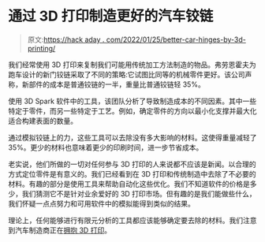 # 通过 3D 打印制造更好的汽车铰链

> 原文:[https://hack aday . com/2022/01/25/better-car-hinges-by-3d-printing/](https://hackaday.com/2022/01/25/better-car-hinges-by-3d-printing/)

我们经常使用 3D 打印来复制我们可能用传统加工方法制造的物品。弗劳恩霍夫为跑车设计的新门铰链采取了不同的策略:它试图比同等的机械零件更好。该公司声称，新部件的成本是普通铰链的一半，重量比普通铰链轻 35%。

使用 3D Spark 软件中的工具，该团队分析了导致制造成本的不同因素。其中一些特定于零件，而另一些特定于工艺。例如，确定零件的方向以最小化支撑并最大化适合构建表面的数量。

通过模拟铰链上的力，这些工具可以去除没有多大影响的材料。这使得重量减轻了 35%。更少的材料也意味着更少的印刷时间，进一步节省成本。

老实说，他们所做的一切对任何参与 3D 打印的人来说都不应该是新闻。以合理的方式定位零件是有意义的。我们已经看到在 3D 打印和传统制造中去除了不必要的材料。有趣的部分是使用工具来帮助自动化这些优化。我们不知道软件的价格是多少，我们猜测它不是针对业余爱好的 3D 打印市场。但有趣的是我们能做些什么，我们怀疑一点点努力和可用软件中的模拟能得到类似的结果。

理论上，任何能够进行有限元分析的工具都应该能够确定要去除的材料。我们注意到汽车制造商正在[拥抱 3D 打印](https://hackaday.com/2021/01/31/bugatti-concept-car-shows-3d-printed-strength/)。